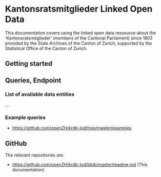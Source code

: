 # Kantonsratsmitglieder Linked Open Data
This documentation covers using the linked open data ressource about the 'Kantonsratsmitglieder' (members of the Cantonal Parliament) since 1803 provided by the State Archives of the Canton of Zurich, supported by the Statistical Office of the Canton of Zurich.
## Getting started
## Queries, Endpoint
### List of available data entities
...
### Example queries
- https://github.com/openZH/krdb-lod/tree/master/examples
## GitHub
The relevant repositories are:
- https://github.com/openZH/krdb-lod/blob/master/readme.md (This documentation)

